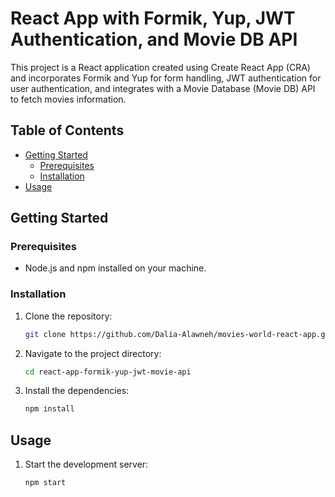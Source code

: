 # React App with Formik, Yup, JWT Authentication, and Movie DB API

This project is a React application created using Create React App (CRA) and incorporates Formik and Yup for form handling, JWT authentication for user authentication, and integrates with a Movie Database (Movie DB) API to fetch movies information.

## Table of Contents

- [Getting Started](#getting-started)
  - [Prerequisites](#prerequisites)
  - [Installation](#installation)
- [Usage](#usage)

## Getting Started

### Prerequisites

- Node.js and npm installed on your machine.

### Installation

1. Clone the repository:

   ```bash
   git clone https://github.com/Dalia-Alawneh/movies-world-react-app.git
   ```

2. Navigate to the project directory:

   ```bash
   cd react-app-formik-yup-jwt-movie-api
   ```

3. Install the dependencies:

   ```bash
   npm install
   ```

## Usage

1. Start the development server:

   ```bash
   npm start
   ```
